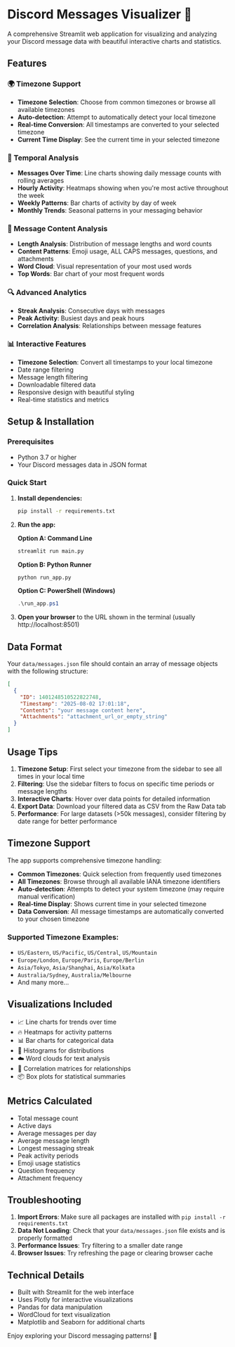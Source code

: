 # Discord Messages Visualizer 💬

A comprehensive Streamlit web application for visualizing and analyzing your Discord message data with beautiful interactive charts and statistics.

## Features

### 🌍 Timezone Support
- **Timezone Selection**: Choose from common timezones or browse all available timezones
- **Auto-detection**: Attempt to automatically detect your local timezone
- **Real-time Conversion**: All timestamps are converted to your selected timezone
- **Current Time Display**: See the current time in your selected timezone

### 📅 Temporal Analysis
- **Messages Over Time**: Line charts showing daily message counts with rolling averages
- **Hourly Activity**: Heatmaps showing when you're most active throughout the week
- **Weekly Patterns**: Bar charts of activity by day of week
- **Monthly Trends**: Seasonal patterns in your messaging behavior

### 📝 Message Content Analysis
- **Length Analysis**: Distribution of message lengths and word counts
- **Content Patterns**: Emoji usage, ALL CAPS messages, questions, and attachments
- **Word Cloud**: Visual representation of your most used words
- **Top Words**: Bar chart of your most frequent words

### 🔍 Advanced Analytics
- **Streak Analysis**: Consecutive days with messages
- **Peak Activity**: Busiest days and peak hours
- **Correlation Analysis**: Relationships between message features

### 📊 Interactive Features
- **Timezone Selection**: Convert all timestamps to your local timezone
- Date range filtering
- Message length filtering
- Downloadable filtered data
- Responsive design with beautiful styling
- Real-time statistics and metrics

## Setup & Installation

### Prerequisites
- Python 3.7 or higher
- Your Discord messages data in JSON format

### Quick Start

1. **Install dependencies:**
   ```bash
   pip install -r requirements.txt
   ```

2. **Run the app:**
   
   **Option A: Command Line**
   ```bash
   streamlit run main.py
   ```
   
   **Option B: Python Runner**
   ```bash
   python run_app.py
   ```
   
   **Option C: PowerShell (Windows)**
   ```powershell
   .\run_app.ps1
   ```

3. **Open your browser** to the URL shown in the terminal (usually http://localhost:8501)

## Data Format

Your `data/messages.json` file should contain an array of message objects with the following structure:

```json
[
  {
    "ID": 1401248510522822748,
    "Timestamp": "2025-08-02 17:01:18",
    "Contents": "your message content here",
    "Attachments": "attachment_url_or_empty_string"
  }
]
```

## Usage Tips

1. **Timezone Setup**: First select your timezone from the sidebar to see all times in your local time
2. **Filtering**: Use the sidebar filters to focus on specific time periods or message lengths
3. **Interactive Charts**: Hover over data points for detailed information
4. **Export Data**: Download your filtered data as CSV from the Raw Data tab
5. **Performance**: For large datasets (>50k messages), consider filtering by date range for better performance

## Timezone Support

The app supports comprehensive timezone handling:

- **Common Timezones**: Quick selection from frequently used timezones
- **All Timezones**: Browse through all available IANA timezone identifiers
- **Auto-detection**: Attempts to detect your system timezone (may require manual verification)
- **Real-time Display**: Shows current time in your selected timezone
- **Data Conversion**: All message timestamps are automatically converted to your chosen timezone

### Supported Timezone Examples:
- `US/Eastern`, `US/Pacific`, `US/Central`, `US/Mountain`
- `Europe/London`, `Europe/Paris`, `Europe/Berlin`
- `Asia/Tokyo`, `Asia/Shanghai`, `Asia/Kolkata`
- `Australia/Sydney`, `Australia/Melbourne`
- And many more...

## Visualizations Included

- 📈 Line charts for trends over time
- 🔥 Heatmaps for activity patterns
- 📊 Bar charts for categorical data
- 📏 Histograms for distributions
- ☁️ Word clouds for text analysis
- 🔗 Correlation matrices for relationships
- 📦 Box plots for statistical summaries

## Metrics Calculated

- Total message count
- Active days
- Average messages per day
- Average message length
- Longest messaging streak
- Peak activity periods
- Emoji usage statistics
- Question frequency
- Attachment frequency

## Troubleshooting

1. **Import Errors**: Make sure all packages are installed with `pip install -r requirements.txt`
2. **Data Not Loading**: Check that your `data/messages.json` file exists and is properly formatted
3. **Performance Issues**: Try filtering to a smaller date range
4. **Browser Issues**: Try refreshing the page or clearing browser cache

## Technical Details

- Built with Streamlit for the web interface
- Uses Plotly for interactive visualizations
- Pandas for data manipulation
- WordCloud for text visualization
- Matplotlib and Seaborn for additional charts

Enjoy exploring your Discord messaging patterns! 🚀
